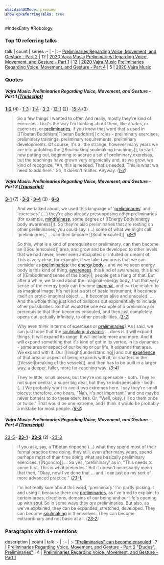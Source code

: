 ```yaml
---
obsidianUIMode: preview
showTopReferringTalks: true
---
```

#IndexEntry #Robology

### Top 10 referring talks
talk | count | series
:- | - |: -
<a data-href="Preliminaries Regarding Voice, Movement, and Gesture - Part 2" href="Preliminaries+Regarding+Voice%2C+Movement%2C+and+Gesture+-+Part+2" class="internal-link" target="_blank" rel="noopener">Preliminaries Regarding Voice, Movement, and Gesture - Part 2</a> | 12 | <a data-href="2020 Vajra Music" href="2020+Vajra+Music" class="internal-link" target="_blank" rel="noopener">2020 Vajra Music</a>
<a data-href="Preliminaries Regarding Voice, Movement, and Gesture - Part 1" href="Preliminaries+Regarding+Voice%2C+Movement%2C+and+Gesture+-+Part+1" class="internal-link" target="_blank" rel="noopener">Preliminaries Regarding Voice, Movement, and Gesture - Part 1</a> | 12 | <a data-href="2020 Vajra Music" href="2020+Vajra+Music" class="internal-link" target="_blank" rel="noopener">2020 Vajra Music</a>
<a data-href="Preliminaries Regarding Voice, Movement, and Gesture - Part 4" href="Preliminaries+Regarding+Voice%2C+Movement%2C+and+Gesture+-+Part+4" class="internal-link" target="_blank" rel="noopener">Preliminaries Regarding Voice, Movement, and Gesture - Part 4</a> | 5 | <a data-href="2020 Vajra Music" href="2020+Vajra+Music" class="internal-link" target="_blank" rel="noopener">2020 Vajra Music</a>

### Quotes
##### Vajra Music: Preliminaries Regarding Voice, Movement, and Gesture - Part 1 <a aria-label-position="top" aria-label="0301 Preliminaries Regarding Voice, Movement, and Gesture - Part 1" data-href="0301 Preliminaries Regarding Voice, Movement, and Gesture - Part 1" href="0301+Preliminaries+Regarding+Voice%2C+Movement%2C+and+Gesture+-+Part+1" class="internal-link" target="_blank" rel="noopener">(Transcript)</a>
<span class="counts">**<a aria-label-position="top" aria-label="0301 Preliminaries Regarding Voice, Movement, and Gesture - Part 1 > 1-2" data-href="0301 Preliminaries Regarding Voice, Movement, and Gesture - Part 1#1-2" href="0301+Preliminaries+Regarding+Voice%2C+Movement%2C+and+Gesture+-+Part+1#1-2" class="internal-link" target="_blank" rel="noopener">1-2</a>** (4) · <a aria-label-position="top" aria-label="0301 Preliminaries Regarding Voice, Movement, and Gesture - Part 1 > 1-3" data-href="0301 Preliminaries Regarding Voice, Movement, and Gesture - Part 1#1-3" href="0301+Preliminaries+Regarding+Voice%2C+Movement%2C+and+Gesture+-+Part+1#1-3" class="internal-link" target="_blank" rel="noopener">1-3</a> · <a aria-label-position="top" aria-label="0301 Preliminaries Regarding Voice, Movement, and Gesture - Part 1 > 1-4" data-href="0301 Preliminaries Regarding Voice, Movement, and Gesture - Part 1#1-4" href="0301+Preliminaries+Regarding+Voice%2C+Movement%2C+and+Gesture+-+Part+1#1-4" class="internal-link" target="_blank" rel="noopener">1-4</a> · <a aria-label-position="top" aria-label="0301 Preliminaries Regarding Voice, Movement, and Gesture - Part 1 > 3-2" data-href="0301 Preliminaries Regarding Voice, Movement, and Gesture - Part 1#3-2" href="0301+Preliminaries+Regarding+Voice%2C+Movement%2C+and+Gesture+-+Part+1#3-2" class="internal-link" target="_blank" rel="noopener">3-2</a> · <a aria-label-position="top" aria-label="0301 Preliminaries Regarding Voice, Movement, and Gesture - Part 1 > 12-1" data-href="0301 Preliminaries Regarding Voice, Movement, and Gesture - Part 1#12-1" href="0301+Preliminaries+Regarding+Voice%2C+Movement%2C+and+Gesture+-+Part+1#12-1" class="internal-link" target="_blank" rel="noopener">12-1</a> (2) · <a aria-label-position="top" aria-label="0301 Preliminaries Regarding Voice, Movement, and Gesture - Part 1 > 15-4" data-href="0301 Preliminaries Regarding Voice, Movement, and Gesture - Part 1#15-4" href="0301+Preliminaries+Regarding+Voice%2C+Movement%2C+and+Gesture+-+Part+1#15-4" class="internal-link" target="_blank" rel="noopener">15-4</a> (3)</span>

> So a few things I wanted to offer. And really, mostly they're kind of exercises. That's the way I'm thinking about them, like _études_, or exercises, or <a data-href="preliminaries" href="preliminaries" class="internal-link" target="_blank" rel="noopener">preliminaries</a>, if you know that word that's used in [[Tibetan Buddhism|Tibetan Buddhist]] circles - preliminary exercises, preliminary trainings, preliminary requirements, preliminary developments. Of course, it's a little strange, however many years we are into unfolding the [[Soulmaking|soulmaking teachings]], to start now putting out, beginning to accrue a set of preliminary exercises, but the teachings have grown very organically and, as we grow, we kind of recognize, "Ah, this is needed. That's needed. This is what we need to add here." So, it doesn't matter. Anyway. _(<a aria-label-position="top" aria-label="0301 Preliminaries Regarding Voice, Movement, and Gesture - Part 1 > 1-2" data-href="0301 Preliminaries Regarding Voice, Movement, and Gesture - Part 1#1-2" href="0301+Preliminaries+Regarding+Voice%2C+Movement%2C+and+Gesture+-+Part+1#1-2" class="internal-link" target="_blank" rel="noopener">1-2</a>)_

##### Vajra Music: Preliminaries Regarding Voice, Movement, and Gesture - Part 2 <a aria-label-position="top" aria-label="0302 Preliminaries Regarding Voice, Movement, and Gesture - Part 2" data-href="0302 Preliminaries Regarding Voice, Movement, and Gesture - Part 2" href="0302+Preliminaries+Regarding+Voice%2C+Movement%2C+and+Gesture+-+Part+2" class="internal-link" target="_blank" rel="noopener">(Transcript)</a>
<span class="counts">**<a aria-label-position="top" aria-label="0302 Preliminaries Regarding Voice, Movement, and Gesture - Part 2 > 3-1" data-href="0302 Preliminaries Regarding Voice, Movement, and Gesture - Part 2#3-1" href="0302+Preliminaries+Regarding+Voice%2C+Movement%2C+and+Gesture+-+Part+2#3-1" class="internal-link" target="_blank" rel="noopener">3-1</a>** (7) · **<a aria-label-position="top" aria-label="0302 Preliminaries Regarding Voice, Movement, and Gesture - Part 2 > 3-2" data-href="0302 Preliminaries Regarding Voice, Movement, and Gesture - Part 2#3-2" href="0302+Preliminaries+Regarding+Voice%2C+Movement%2C+and+Gesture+-+Part+2#3-2" class="internal-link" target="_blank" rel="noopener">3-2</a>** · **<a aria-label-position="top" aria-label="0302 Preliminaries Regarding Voice, Movement, and Gesture - Part 2 > 3-4" data-href="0302 Preliminaries Regarding Voice, Movement, and Gesture - Part 2#3-4" href="0302+Preliminaries+Regarding+Voice%2C+Movement%2C+and+Gesture+-+Part+2#3-4" class="internal-link" target="_blank" rel="noopener">3-4</a>** (3) · **<a aria-label-position="top" aria-label="0302 Preliminaries Regarding Voice, Movement, and Gesture - Part 2 > 6-3" data-href="0302 Preliminaries Regarding Voice, Movement, and Gesture - Part 2#6-3" href="0302+Preliminaries+Regarding+Voice%2C+Movement%2C+and+Gesture+-+Part+2#6-3" class="internal-link" target="_blank" rel="noopener">6-3</a>**</span>

> And we talked about, we used this language of '<a data-href="preliminaries" href="preliminaries" class="internal-link" target="_blank" rel="noopener">preliminaries</a>' and 'exercises.' (...) they're also already presupposing _other_ preliminaries (for example, <a data-href="mindfulness" href="mindfulness" class="internal-link" target="_blank" rel="noopener">mindfulness</a>, some degree of [[Energy Body|energy body awareness]]). So they're also preliminaries that are resting on other preliminaries, you could say. (...) some of what we might call 'preliminaries,' ... can then become [[Soul|ensouled]].  _(<a aria-label-position="top" aria-label="0302 Preliminaries Regarding Voice, Movement, and Gesture - Part 2 > 3-1" data-href="0302 Preliminaries Regarding Voice, Movement, and Gesture - Part 2#3-1" href="0302+Preliminaries+Regarding+Voice%2C+Movement%2C+and+Gesture+-+Part+2#3-1" class="internal-link" target="_blank" rel="noopener">3-1</a>)_

> So this, what is a kind of prerequisite or preliminary, can then become an [[Soul|ensouled]] area, and grow and be developed to other levels that we had never, never even anticipated or intuited or dreamt of. This is very clear, for example, if we take two areas that we can consider as <a data-href="preliminaries" href="preliminaries" class="internal-link" target="_blank" rel="noopener">preliminaries</a>: the <a data-href="energy body" href="energy+body" class="internal-link" target="_blank" rel="noopener">energy body</a> - and we've seen energy body is this kind of thing, <a data-href="awareness" href="awareness" class="internal-link" target="_blank" rel="noopener">awareness</a>, this kind of awareness, this kind of [[Embodiment|sense of the body]]; people get a hang of that. But after a while, we talked about the imaginal-energy body, that that very sense of the energy body can become <a data-href="imaginal" href="imaginal" class="internal-link" target="_blank" rel="noopener">imaginal</a>, and can be related to as imaginal image. It's not just a sort of basic instrument; it becomes itself an erotic-imaginal object. ... It becomes alive and ensouled. ...  And the whole thing just kind of balloons out exponentially to include other possibilities. So that would be one example of a preliminary or prerequisite that then becomes ensouled, and then just completely opens out, actually infinitely, to other possibilities. _(<a aria-label-position="top" aria-label="0302 Preliminaries Regarding Voice, Movement, and Gesture - Part 2 > 3-2" data-href="0302 Preliminaries Regarding Voice, Movement, and Gesture - Part 2#3-2" href="0302+Preliminaries+Regarding+Voice%2C+Movement%2C+and+Gesture+-+Part+2#3-2" class="internal-link" target="_blank" rel="noopener">3-2</a>)_

> Why even _think_ in terms of exercises or <a data-href="preliminaries" href="preliminaries" class="internal-link" target="_blank" rel="noopener">preliminaries</a>? As I said, we can just hope that the <a data-href="soulmaking dynamic" href="soulmaking+dynamic" class="internal-link" target="_blank" rel="noopener">soulmaking dynamic</a> ... does is it will expand things. It will expand its range. It will include more and more. And it will expand something that it's kind of got in its vortex, in its dynamics - some area or aspect of our being or our life. It expands that area. We expand with it. Our [[Insight|understanding]] and our <a data-href="experience" href="experience" class="internal-link" target="_blank" rel="noopener">experience</a> of that area or aspect of being expands with it, or shatters in the [[Vessel|breaking of the vessels]], and then has to be built in a larger way, a deeper, fuller, more far-reaching way. _(<a aria-label-position="top" aria-label="0302 Preliminaries Regarding Voice, Movement, and Gesture - Part 2 > 3-4" data-href="0302 Preliminaries Regarding Voice, Movement, and Gesture - Part 2#3-4" href="0302+Preliminaries+Regarding+Voice%2C+Movement%2C+and+Gesture+-+Part+2#3-4" class="internal-link" target="_blank" rel="noopener">3-4</a>)_

> They're little, small pieces, but they're indispensable - both. They're not super central, a super big deal, but they're indispensable - both.(...) We probably want to avoid two extremes here. I say they're small pieces; therefore, one hears, "Nah, it's not important," and one maybe never bothers to do these exercises. Or, "Well, okay. I'll do them once or twice." That would be one extreme, and I think it would be probably a mistake for most people. _(<a aria-label-position="top" aria-label="0302 Preliminaries Regarding Voice, Movement, and Gesture - Part 2 > 6-3" data-href="0302 Preliminaries Regarding Voice, Movement, and Gesture - Part 2#6-3" href="0302+Preliminaries+Regarding+Voice%2C+Movement%2C+and+Gesture+-+Part+2#6-3" class="internal-link" target="_blank" rel="noopener">6-3</a>)_

##### Vajra Music: Preliminaries Regarding Voice, Movement, and Gesture - Part 4 <a aria-label-position="top" aria-label="0304 Preliminaries Regarding Voice, Movement, and Gesture - Part 4" data-href="0304 Preliminaries Regarding Voice, Movement, and Gesture - Part 4" href="0304+Preliminaries+Regarding+Voice%2C+Movement%2C+and+Gesture+-+Part+4" class="internal-link" target="_blank" rel="noopener">(Transcript)</a>
<span class="counts"><a aria-label-position="top" aria-label="0304 Preliminaries Regarding Voice, Movement, and Gesture - Part 4 > 22-5" data-href="0304 Preliminaries Regarding Voice, Movement, and Gesture - Part 4#22-5" href="0304+Preliminaries+Regarding+Voice%2C+Movement%2C+and+Gesture+-+Part+4#22-5" class="internal-link" target="_blank" rel="noopener">22-5</a> · **<a aria-label-position="top" aria-label="0304 Preliminaries Regarding Voice, Movement, and Gesture - Part 4 > 23-1" data-href="0304 Preliminaries Regarding Voice, Movement, and Gesture - Part 4#23-1" href="0304+Preliminaries+Regarding+Voice%2C+Movement%2C+and+Gesture+-+Part+4#23-1" class="internal-link" target="_blank" rel="noopener">23-1</a>** · **<a aria-label-position="top" aria-label="0304 Preliminaries Regarding Voice, Movement, and Gesture - Part 4 > 23-2" data-href="0304 Preliminaries Regarding Voice, Movement, and Gesture - Part 4#23-2" href="0304+Preliminaries+Regarding+Voice%2C+Movement%2C+and+Gesture+-+Part+4#23-2" class="internal-link" target="_blank" rel="noopener">23-2</a>** (2) · <a aria-label-position="top" aria-label="0304 Preliminaries Regarding Voice, Movement, and Gesture - Part 4 > 23-3" data-href="0304 Preliminaries Regarding Voice, Movement, and Gesture - Part 4#23-3" href="0304+Preliminaries+Regarding+Voice%2C+Movement%2C+and+Gesture+-+Part+4#23-3" class="internal-link" target="_blank" rel="noopener">23-3</a></span>

> If you ask, say, a Tibetan rinpoche (...) what they spend most of their formal practice time doing, they still, even after many years, spend perhaps most of their time doing what are basically preliminary exercises. [[Ngöndro]] ... So yes, 'preliminary' as in, "This needs to come first. This is what precedes." But it doesn't necessarily mean that then, "Okay, now I've done that ... and I can just do my sort of more advanced practice." _(<a aria-label-position="top" aria-label="0304 Preliminaries Regarding Voice, Movement, and Gesture - Part 4 > 23-1" data-href="0304 Preliminaries Regarding Voice, Movement, and Gesture - Part 4#23-1" href="0304+Preliminaries+Regarding+Voice%2C+Movement%2C+and+Gesture+-+Part+4#23-1" class="internal-link" target="_blank" rel="noopener">23-1</a>)_

> I'm not really sure about this word, 'preliminary.' I'm partly picking it and using it because there _are_ <a data-href="preliminaries" href="preliminaries" class="internal-link" target="_blank" rel="noopener">preliminaries</a>, as I've tried to explain, to certain areas, directions, domains of our being and our life's opening up with <a data-href="soul" href="soul" class="internal-link" target="_blank" rel="noopener">soul</a>. So in some ways they _are_ preliminaries. But also, as we've explained, they can be expanded, stretched, developed. They can become <a data-href="soulmaking" href="soulmaking" class="internal-link" target="_blank" rel="noopener">soulmaking</a> in themselves. They can become extraordinary and not basic at all. _(<a aria-label-position="top" aria-label="0304 Preliminaries Regarding Voice, Movement, and Gesture - Part 4 > 23-2" data-href="0304 Preliminaries Regarding Voice, Movement, and Gesture - Part 4#23-2" href="0304+Preliminaries+Regarding+Voice%2C+Movement%2C+and+Gesture+-+Part+4#23-2" class="internal-link" target="_blank" rel="noopener">23-2</a>)_

### Paragraphs with 4+ mentions
description | count | talk
:- | : - | :-
<a aria-label-position="top" aria-label="Preliminaries Regarding Voice, Movement, and Gesture - Part 2 > Preliminaries can become ensouled" data-href="Preliminaries Regarding Voice, Movement, and Gesture - Part 2#Preliminaries can become ensouled" href="Preliminaries+Regarding+Voice%2C+Movement%2C+and+Gesture+-+Part+2#%22Preliminaries%22+can+become+ensouled" class="internal-link" target="_blank" rel="noopener">&quot;Preliminaries&quot; can become ensouled</a> | 7 | <a data-href="Preliminaries Regarding Voice, Movement, and Gesture - Part 2" href="Preliminaries+Regarding+Voice%2C+Movement%2C+and+Gesture+-+Part+2" class="internal-link" target="_blank" rel="noopener">Preliminaries Regarding Voice, Movement, and Gesture - Part 2</a>
<a aria-label-position="top" aria-label="Preliminaries Regarding Voice, Movement, and Gesture - Part 1 > Études Preliminaries" data-href="Preliminaries Regarding Voice, Movement, and Gesture - Part 1#Études Preliminaries" href="Preliminaries+Regarding+Voice%2C+Movement%2C+and+Gesture+-+Part+1#%22%C3%89tudes%22+Preliminaries%22" class="internal-link" target="_blank" rel="noopener">&quot;Études&quot;, Preliminaries&quot;</a> | 4 | <a data-href="Preliminaries Regarding Voice, Movement, and Gesture - Part 1" href="Preliminaries+Regarding+Voice%2C+Movement%2C+and+Gesture+-+Part+1" class="internal-link" target="_blank" rel="noopener">Preliminaries Regarding Voice, Movement, and Gesture - Part 1</a>

